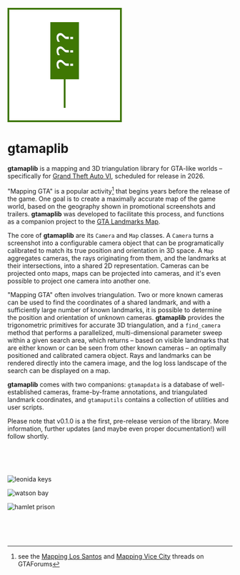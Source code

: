 ![gtamaplib](readme/gtamaplib.png)

# gtamaplib

**gtamaplib** is a mapping and 3D triangulation library for GTA-like worlds – specifically for [Grand Theft Auto VI](https://www.rockstargames.com/VI/), scheduled for release in 2026.

"Mapping GTA" is a popular activity[^1] that begins years before the release of the game. One goal is to create a maximally accurate map of the game world, based on the geography shown in promotional screenshots and trailers. **gtamaplib** was developed to facilitate this process, and functions as a companion project to the [GTA Landmarks Map](https://github.com/rolux/gtadb.org).

The core of **gtamaplib** are its `Camera` and `Map` classes. A `Camera` turns a screenshot into a configurable camera object that can be programatically calibrated to match its true position and orientation in 3D space. A `Map` aggregates cameras, the rays originating from them, and the landmarks at their intersections, into a shared 2D representation. Cameras can be projected onto maps, maps can be projected into cameras, and it's even possible to project one camera into another one.

"Mapping GTA" often involves triangulation. Two or more known cameras can be used to find the coordinates of a shared landmark, and with a sufficiently large number of known landmarks, it is possible to determine the position and orientation of unknown cameras. **gtamaplib** provides the trigonometric primitives for accurate 3D triangulation, and a `find_camera` method that performs a parallelized, multi-dimensional parameter sweep within a given search area, which returns – based on visible landmarks that are either known or can be seen from other known cameras – an optimally positioned and calibrated camera object. Rays and landmarks can be rendered directly into the camera image, and the log loss landscape of the search can be displayed on a map.

**gtamaplib** comes with two companions: `gtamapdata` is a database of well-established cameras, frame-by-frame annotations, and triangulated landmark coordinates, and `gtamaputils` contains a collection of utilities and user scripts.

Please note that v0.1.0 is a the first, pre-release version of the library. More information, further updates (and maybe even proper documentation!) will follow shortly.

[^1]: see the [Mapping Los Santos](https://gtaforums.com/topic/491242-mapping-los-santos-buildinglandmark-analysis/) and [Mapping Vice City](https://gtaforums.com/topic/985670-mapping-vice-city-map-discussion-thread-no-leak-footage-allowed/) threads on GTAForums

<br><br><br>

![leonida keys](<readme/leonida keys.png>)

![watson bay](<readme/watson bay.png>)

![hamlet prison](<readme/hamlet prison.png>)

<br><br><br>
